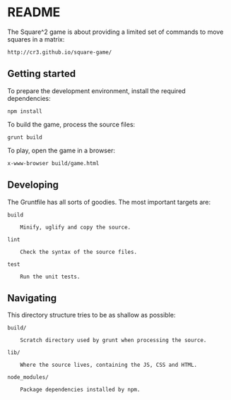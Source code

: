 README
======

The Square^2 game is about providing a limited set of commands to move
squares in a matrix:

    http://cr3.github.io/square-game/

Getting started
---------------

To prepare the development environment, install the required dependencies:

```
npm install
```

To build the game, process the source files:

```
grunt build
```

To play, open the game in a browser:

```
x-www-browser build/game.html
```

Developing
----------

The Gruntfile has all sorts of goodies. The most important targets are:

    build

        Minify, uglify and copy the source.

    lint

        Check the syntax of the source files.

    test

        Run the unit tests.

Navigating
----------

This directory structure tries to be as shallow as possible:

    build/

        Scratch directory used by grunt when processing the source.

    lib/

        Where the source lives, containing the JS, CSS and HTML.

    node_modules/

        Package dependencies installed by npm.
